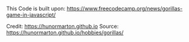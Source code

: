 This Code is built upon: https://www.freecodecamp.org/news/gorillas-game-in-javascript/

Credit: https://hunormarton.github.io
Source: https://hunormarton.github.io/hobbies/gorillas/

